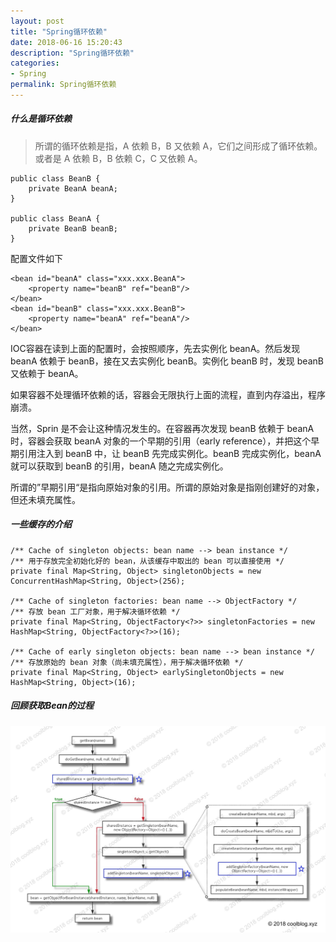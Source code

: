 ```yaml
---
layout: post
title: "Spring循环依赖"
date: 2018-06-16 15:20:43
description: "Spring循环依赖"
categories:
- Spring
permalink: Spring循环依赖
---
```


##### 什么是循环依赖
> 所谓的循环依赖是指，A 依赖 B，B 又依赖 A，它们之间形成了循环依赖。或者是 A 依赖 B，B 依赖 C，C 又依赖 A。

```vim
public class BeanB {
    private BeanA beanA;
}

public class BeanA {
    private BeanB beanB;
}
```

配置文件如下

```vim
<bean id="beanA" class="xxx.xxx.BeanA">
    <property name="beanB" ref="beanB"/>
</bean>
<bean id="beanB" class="xxx.xxx.BeanB">
    <property name="beanA" ref="beanA"/>
</bean>
```

IOC容器在读到上面的配置时，会按照顺序，先去实例化 beanA。然后发现 beanA 依赖于 beanB，接在又去实例化 beanB。实例化 beanB 时，发现 beanB 又依赖于 beanA。  

如果容器不处理循环依赖的话，容器会无限执行上面的流程，直到内存溢出，程序崩溃。  

当然，Sprin 是不会让这种情况发生的。在容器再次发现 beanB 依赖于 beanA 时，容器会获取 beanA 对象的一个早期的引用（early reference），并把这个早期引用注入到 beanB 中，让 beanB 先完成实例化。beanB 完成实例化，beanA 就可以获取到 beanB 的引用，beanA 随之完成实例化。  

所谓的”早期引用“是指向原始对象的引用。所谓的原始对象是指刚创建好的对象，但还未填充属性。  

##### 一些缓存的介绍

```vim
/** Cache of singleton objects: bean name --> bean instance */
/** 用于存放完全初始化好的 bean，从该缓存中取出的 bean 可以直接使用 */
private final Map<String, Object> singletonObjects = new ConcurrentHashMap<String, Object>(256);

/** Cache of singleton factories: bean name --> ObjectFactory */
/** 存放 bean 工厂对象，用于解决循环依赖 */
private final Map<String, ObjectFactory<?>> singletonFactories = new HashMap<String, ObjectFactory<?>>(16);

/** Cache of early singleton objects: bean name --> bean instance */
/** 存放原始的 bean 对象（尚未填充属性），用于解决循环依赖 */
private final Map<String, Object> earlySingletonObjects = new HashMap<String, Object>(16);
```
##### 回顾获取Bean的过程

![](/assets/img/Spring循环依赖.jpg)

